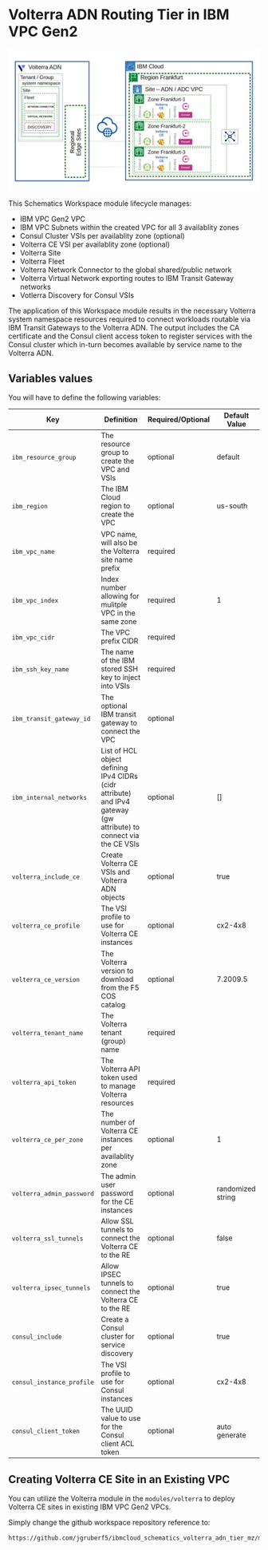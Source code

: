 # Volterra ADN Routing Tier in IBM VPC Gen2

![Workspace Diagram](https://github.com/jgruberf5/ibmcloud_schematics_volterra_adn_tier_mz/raw/master/assets/ibmcloud_schematices_adn_adc_tier_diagram.jpg)

This Schematics Workspace module lifecycle manages:

- IBM VPC Gen2 VPC
- IBM VPC Subnets within the created VPC for all 3 availablity zones
- Consul Cluster VSIs per availablity zone (optional)
- Volterra CE VSI per availablity zone (optional)
- Volterra Site
- Volterra Fleet
- Volterra Network Connector to the global shared/public network
- Volterra Virtual Network exporting routes to IBM Transit Gateway networks
- Votlerra Discovery for Consul VSIs

The application of this Workspace module results in the necessary Volterra system namespace resources required to connect workloads routable via IBM Transit Gateways to the Volterra ADN. The output includes the CA certificate and the Consul client access token to register services with the Consul cluster which in-turn becomes available by service name to the Volterra ADN.

## Variables values

You will have to define the following variables:

| Key | Definition | Required/Optional | Default Value |
| --- | ---------- | ----------------- | ------------- |
| `ibm_resource_group` | The resource group to create the VPC and VSIs | optional | default |
| `ibm_region` | The IBM Cloud region to create the VPC | optional | us-south |
| `ibm_vpc_name` | VPC name, will also be the Volterra site name prefix | required |  |
| `ibm_vpc_index` | Index number allowing for mulitple VPC in the same zone  | required | 1 |
| `ibm_vpc_cidr` | The VPC prefix CIDR | required | |
| `ibm_ssh_key_name` | The name of the IBM stored SSH key to inject into VSIs | required |  |
| `ibm_transit_gateway_id` | The optional IBM transit gateway to connect the VPC | optional | |
| `ibm_internal_networks` | List of HCL object defining IPv4 CIDRs (cidr attribute) and IPv4 gateway (gw attribute) to connect via the CE VSIs | optional | [] |
| `volterra_include_ce` | Create Volterra CE VSIs and Volterra ADN objects | optional | true |
| `volterra_ce_profile` | The VSI profile to use for Volterra CE instances | optional | cx2-4x8 |
| `volterra_ce_version` | The Volterra version to download from the F5 COS catalog | optional | 7.2009.5 |
| `volterra_tenant_name` | The Volterra tenant (group) name | required | |
| `volterra_api_token` | The Volterra API token used to manage Volterra resources | required | |
| `volterra_ce_per_zone` | The number of Volterra CE instances per availablity zone | optional | 1 |
| `volterra_admin_password` | The admin user password for the CE instances | optional | randomized string |
| `volterra_ssl_tunnels` | Allow SSL tunnels to connect the Volterra CE to the RE | optional | false |
| `volterra_ipsec_tunnels` | Allow IPSEC tunnels to connect the Volterra CE to the RE | optional | true |
| `consul_include` | Create a Consul cluster for service discovery | optional | true |
| `consul_instance_profile` | The VSI profile to use for Consul instances | optional | cx2-4x8 |
| `consul_client_token` | The UUID value to use for the Consul client ACL token | optional | auto generate |

## Creating Volterra CE Site in an Existing VPC

You can utilize the Volterra module in the `modules/volterra` to deploy Volterra CE sites in existing IBM VPC Gen2 VPCs.

Simply change the github workspace repository reference to:

```bash
https://github.com/jgruberf5/ibmcloud_schematics_volterra_adn_tier_mz/modules/volterra
```
